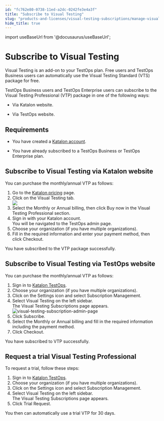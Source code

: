```yaml
---
id: "fc762e80-0738-11ed-a2dc-0242fe3e4a3f"
title: "Subscribe to Visual Testing"
slug: "products-and-licenses/visual-testing-subscriptions/manage-visual-testing-subscriptions/subscribe-to-visual-testing"
hide_title: true
---
```

import useBaseUrl from '@docusaurus/useBaseUrl';


# <a id="concept-8855" class="anchor_top_offset"/><a id="ariaid-title1" class="anchor_top_offset"/>Subscribe to Visual Testing

<p xmlns="http://www.w3.org/1999/xhtml" className="shortdesc">Visual Testing is an add-on to your TestOps plan. Free users and TestOps Business users can automatically use the Visual Testing Standard (VTS) package for free.</p> 
<div xmlns="http://www.w3.org/1999/xhtml" className="p">TestOps Business users and TestOps Enterprise users can subscribe to the Visual Testing Professional (VTP) package in one of the following ways:<ul className="ul"><li className="li"><p className="p">Via Katalon website.</p></li><li className="li"><p className="p">Via TestOps website.</p></li></ul></div>

## Requirements

<div xmlns="http://www.w3.org/1999/xhtml" className="p"><ul className="ul"><li className="li"><p className="p">You have created a <a className="xref j-external-link" href="https://www.katalon.com/sign-up/Katalon account" target="_blank">Katalon account</a>.</p></li><li className="li"><p className="p">You have already subscribed to a TestOps Business or TestOps Enterprise plan.</p></li></ul></div>

## <a id="task-1527" class="anchor_top_offset"/>Subscribe to Visual Testing via Katalon website 

<section xmlns="http://www.w3.org/1999/xhtml" className="section context">You can purchase the monthly/annual VTP as follows:</section> 
<ol xmlns="http://www.w3.org/1999/xhtml" className="ol steps"><li className="li step stepexpand"><span className="ph cmd">Go to the <a className="xref j-external-link" href="https://katalon.com/pricing/" target="_blank">Katalon pricing</a> page.</span></li><li className="li step stepexpand"><span className="ph cmd">Click on the <span className="ph uicontrol">Visual Testing</span> tab.</span><div className="itemgroup info"><img className="image" src={useBaseUrl("/fc910980-0738-11ed-a2dc-0242fe3e4a3f.png")} /></div></li><li className="li step stepexpand"><span className="ph cmd">Select the <span className="ph uicontrol">Monthly</span> or <span className="ph uicontrol">Annual</span> billing, then click <span className="ph uicontrol">Buy now</span> in the <span className="ph uicontrol">Visual Testing Professional</span> section. </span></li><li className="li step stepexpand"><span className="ph cmd">Sign in with your Katalon account.</span><div className="itemgroup info">You will be navigated to the TestOps admin page. </div></li><li className="li step stepexpand"><span className="ph cmd">Choose your organization (if you have multiple organizations).</span></li><li className="li step stepexpand"><span className="ph cmd">Fill in the required information and enter your payment method, then click <span className="ph uicontrol">Checkout</span>.</span></li></ol> 
<section xmlns="http://www.w3.org/1999/xhtml" className="section result">You have subscribed to the VTP package successfully.</section> 

## <a id="task-2627" class="anchor_top_offset"/>Subscribe to Visual Testing via TestOps website

<section xmlns="http://www.w3.org/1999/xhtml" className="section context">You can purchase the monthly/annual VTP as follows:</section> 
<ol xmlns="http://www.w3.org/1999/xhtml" className="ol steps"><li className="li step stepexpand"><span className="ph cmd">Sign in to <a className="xref j-external-link" href="https://testops.katalon.io/login" target="_blank">Katalon TestOps</a>.</span></li><li className="li step stepexpand"><span className="ph cmd">Choose your organization (if you have multiple organizations).</span></li><li className="li step stepexpand"><span className="ph cmd">Click on the <span className="ph uicontrol">Settings</span> icon and select <span className="ph uicontrol">Subscription Management</span>.</span></li><li className="li step stepexpand"><span className="ph cmd">Select <span className="ph uicontrol">Visual Testing</span> on the left sidebar.</span><div className="itemgroup info">The <span className="ph uicontrol">Visual Testing Subscriptions</span> page appears. </div><div className="itemgroup stepresult"><img className="image" src={useBaseUrl("/fca83b00-0738-11ed-a2dc-0242fe3e4a3f.png")} alt="visual-testing-subscription-admin-page" /></div></li><li className="li step stepexpand"><span className="ph cmd">Click  <span className="ph uicontrol">Subscribe</span>.</span></li><li className="li step stepexpand"><span className="ph cmd">Select the <span className="ph uicontrol">Monthly</span> or <span className="ph uicontrol">Annual</span> billing and fill in the required information including the payment method.</span></li><li className="li step stepexpand"><span className="ph cmd">Click <span className="ph uicontrol">Checkout</span>.</span></li></ol> 
<section xmlns="http://www.w3.org/1999/xhtml" className="section result">You have subscribed to VTP successfully.</section> 

## <a id="task-5088" class="anchor_top_offset"/>Request a trial Visual Testing Professional

<section xmlns="http://www.w3.org/1999/xhtml" className="section context">To request a trial, follow these steps:</section> 
<ol xmlns="http://www.w3.org/1999/xhtml" className="ol steps"><li className="li step stepexpand"><span className="ph cmd">Sign in to <a className="xref j-external-link" href="https://testops.katalon.io/login" target="_blank">Katalon TestOps</a>.</span></li><li className="li step stepexpand"><span className="ph cmd">Choose your organization (if you have multiple organizations).</span></li><li className="li step stepexpand"><span className="ph cmd">Click on the <span className="ph uicontrol">Settings</span> icon and select <span className="ph uicontrol">Subscription Management</span>.</span></li><li className="li step stepexpand"><span className="ph cmd">Select <span className="ph uicontrol">Visual Testing</span> on the left sidebar.</span><div className="itemgroup info">The <span className="ph uicontrol">Visual Testing Subscriptions</span> page appears. </div></li><li className="li step stepexpand"><span className="ph cmd">Click <span className="ph uicontrol">Trial Request</span>.</span></li></ol> 
<section xmlns="http://www.w3.org/1999/xhtml" className="section result">You then can automatically use a trial VTP for 30 days. </section> 
